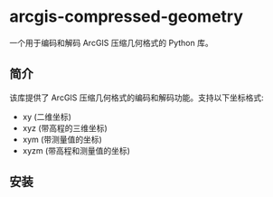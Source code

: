 # arcgis-compressed-geometry

一个用于编码和解码 ArcGIS 压缩几何格式的 Python 库。

## 简介

该库提供了 ArcGIS 压缩几何格式的编码和解码功能。支持以下坐标格式:

- xy (二维坐标)
- xyz (带高程的三维坐标)
- xym (带测量值的坐标)
- xyzm (带高程和测量值的坐标)

## 安装
